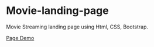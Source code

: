 # Movie-landing-page
Movie Streaming landing page using Html, CSS, Bootstrap.

[Page Demo](https://mehyar-farzat.github.io/Movie-landing-page/)

